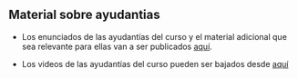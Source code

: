 ## Material sobre ayudantias

- Los enunciados de las ayudantías del curso y el material adicional que sea relevante para ellas van a ser publicados [aquí](https://n9199.github.io/IIC3253-2021-1). 

- Los videos de las ayudantías del curso pueden ser bajados desde [aquí](https://drive.google.com/drive/folders/1-KfA6mldOJvipJra4jnVnIwMPEZjRVwK?usp=sharing)
